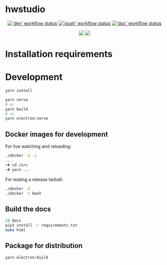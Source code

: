 # hwstudio

<p align="center">
  <a title="'dev' workflow status" href="https://github.com/umarcor/hwstudio/actions?query=workflow%3Adev"><img alt="'dev' workflow status" src="https://github.com/umarcor/hwstudio/workflows/dev/badge.svg"></a><!--
  -->
  <a title="'push' workflow status" href="https://github.com/umarcor/hwstudio/actions?query=workflow%3Apush"><img alt="'push' workflow status" src="https://github.com/umarcor/hwstudio/workflows/push/badge.svg"></a><!--
  -->
  <a title="'doc' workflow status" href="https://github.com/umarcor/hwstudio/actions?query=workflow%3Adoc"><img alt="'doc' workflow status" src="https://github.com/umarcor/hwstudio/workflows/doc/badge.svg"></a><!--
  -->
</p>

<p align="center">
  <a title="Dependency Status" href="https://david-dm.org/umarcor/hwstudio"><img src="https://img.shields.io/david/umarcor/hwstudio.svg?longCache=true&style=flat-square&label=deps"></a><!--
  -->
  <a title="DevDependency Status" href="https://david-dm.org/umarcor/hwstudio?type=dev"><img src="https://img.shields.io/david/dev/umarcor/hwstudio.svg?longCache=true&style=flat-square&label=devdeps"></a><!--
  -->
</p>

# Installation requirements

# Development

```sh
yarn install

yarn serve
# or
yarn build
# or
yarn electron:serve
```

## Docker images for development

For live watching and reloading:

```sh
./docker -d -i
...
~# cd /src
~# yarn ...
```

For testing a release tarball:

```sh
./docker -d
./docker -t bash
```

## Build the docs

```bash
cd docs
pip3 install -r requirements.txt
make html
```

## Package for distribution

```bash
yarn electron:build
```
